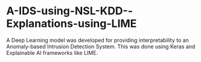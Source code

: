 # A-IDS-using-NSL-KDD--Explanations-using-LIME
A Deep Learning model was developed for providing interpretability to an Anomaly-based Intrusion Detection System. This was done using Keras and Explainable AI frameworks like LIME.
